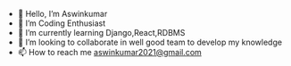 - 👋 Hello, I’m Aswinkumar
- 👀 I’m Coding Enthusiast
- 🌱 I’m currently learning Django,React,RDBMS
- 💞️ I’m looking to collaborate in well good team to develop my knowledge
- 📫 How to reach me aswinkumar2021@gmail.com

<!---
Aswinkumar20/Aswinkumar20 is a ✨ special ✨ repository because its `README.md` (this file) appears on your GitHub profile.
You can click the Preview link to take a look at your changes.
--->

